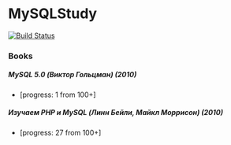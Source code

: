 # MySQLStudy

[![Build Status](https://travis-ci.org/SkyStudy/MySQLStudy.svg)](https://travis-ci.org/SkyStudy/MySQLStudy)

### Books
##### MySQL 5.0 (Виктор Гольцман) (2010)
* [progress: 1 from 100+]

##### Изучаем PHP и MySQL (Линн Бейли, Майкл Моррисон) (2010)
* [progress: 27 from 100+]
